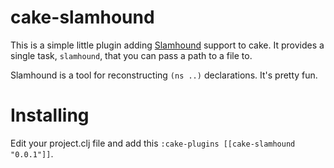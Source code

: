 # cake-slamhound

This is a simple little plugin adding [Slamhound](http://github.com/technomancy/slamhound) support to cake. It provides a single task, `slamhound`, that you can pass a path to a file to.

Slamhound is a tool for reconstructing `(ns ..)` declarations. It's pretty fun.

# Installing

Edit your project.clj file and add this `:cake-plugins [[cake-slamhound "0.0.1"]]`.
